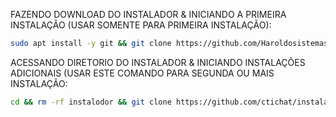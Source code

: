 FAZENDO DOWNLOAD DO INSTALADOR & INICIANDO A PRIMEIRA INSTALAÇÃO (USAR SOMENTE PARA PRIMEIRA INSTALAÇÃO):

```bash
sudo apt install -y git && git clone https://github.com/Haroldosistemas/instalador.git && sudo chmod -R 777 instalador && cd instalador&& sudo ./install_primaria
```

ACESSANDO DIRETORIO DO INSTALADOR & INICIANDO INSTALAÇÕES ADICIONAIS (USAR ESTE COMANDO PARA SEGUNDA OU MAIS INSTALAÇÃO:
```bash
cd && rm -rf instalodor && git clone https://github.com/ctichat/instalador.git && sudo chmod -R 777 instalodor && cd instalador && sudo ./install_instancia
```

